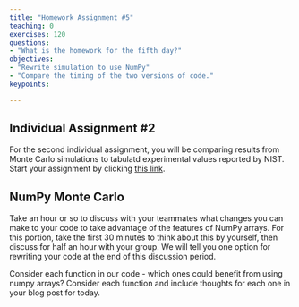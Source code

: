 ```yaml
---
title: "Homework Assignment #5"
teaching: 0
exercises: 120
questions:
- "What is the homework for the fifth day?"
objectives:
- "Rewrite simulation to use NumPy"
- "Compare the timing of the two versions of code."
keypoints:

---
```


## Individual Assignment #2

For the second individual assignment, you will be comparing results from Monte Carlo simulations to tabulatd experimental values reported by NIST. Start your assignment by clicking [this link](https://classroom.github.com/a/EyklTlS7).

## NumPy Monte Carlo

Take an hour or so to discuss with your teammates what changes you can make to your code to take advantage of the features of NumPy arrays. For this portion, take the first 30 minutes to think about this by yourself, then discuss for half an hour with your group. We will tell you one option for rewriting your code at the end of this discussion period.

Consider each function in our code - which ones could benefit from using numpy arrays? Consider each function and include thoughts for each one in your blog post for today.

